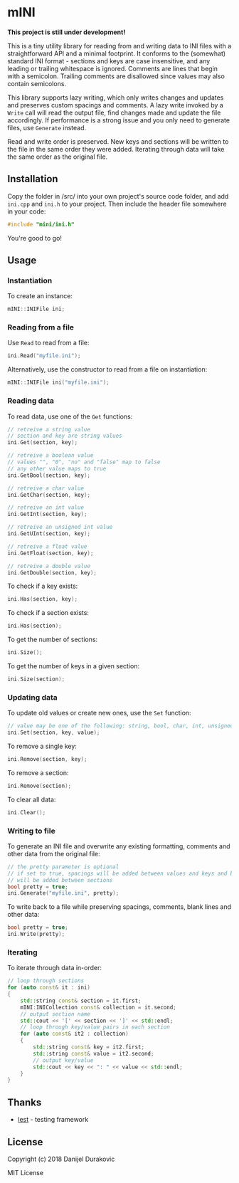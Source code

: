 # mINI

**This project is still under development!**

This is a tiny utility library for reading from and writing data to INI files with a straightforward API and a minimal footprint. It conforms to the (somewhat) standard INI format - sections and keys are case insensitive, and any leading or trailing whitespace is ignored. Comments are lines that begin with a semicolon. Trailing comments are disallowed since values may also contain semicolons.

This library supports lazy writing, which only writes changes and updates and preserves custom spacings and comments. A lazy write invoked by a `Write` call will read the output file, find changes made and update the file accordingly. If performance is a strong issue and you only need to generate files, use `Generate` instead.

Read and write order is preserved. New keys and sections will be written to the file in the same order they were added. Iterating through data will take the same order as the original file.

## Installation

Copy the folder in /src/ into your own project's source code folder, and add `ini.cpp` and `ini.h` to your project. Then include the header file somewhere in your code:
```C++
#include "mini/ini.h"
```

You're good to go!

## Usage

### Instantiation

To create an instance:
```C++
mINI::INIFile ini;
```

### Reading from a file

Use `Read` to read from a file:
```C++
ini.Read("myfile.ini");
```

Alternatively, use the constructor to read from a file on instantiation:
```C++
mINI::INIFile ini("myfile.ini");
```

### Reading data

To read data, use one of the `Get` functions:
```C++
// retreive a string value
// section and key are string values
ini.Get(section, key);

// retreive a boolean value
// values "", "0", "no" and "false" map to false
// any other value maps to true
ini.GetBool(section, key);

// retreive a char value
ini.GetChar(section, key);

// retreive an int value
ini.GetInt(section, key);

// retreive an unsigned int value
ini.GetUInt(section, key);

// retreive a float value
ini.GetFloat(section, key);

// retreive a double value
ini.GetDouble(section, key);
```

To check if a key exists:
```C++
ini.Has(section, key);
```

To check if a section exists:
```C++
ini.Has(section);
```

To get the number of sections:
```C++
ini.Size();
```

To get the number of keys in a given section:
```C++
ini.Size(section);
```

### Updating data

To update old values or create new ones, use the `Set` function:
```C++
// value may be one of the following: string, bool, char, int, unsigned int, float, double
ini.Set(section, key, value);
```

To remove a single key:
```C++
ini.Remove(section, key);
```

To remove a section:
```C++
ini.Remove(section);
```

To clear all data:
```C++
ini.Clear();
```

### Writing to file

To generate an INI file and overwrite any existing formatting, comments and other data from the original file:
```C++
// the pretty parameter is optional
// if set to true, spacings will be added between values and keys and blank lines
// will be added between sections
bool pretty = true;
ini.Generate("myfile.ini", pretty);
```

To write back to a file while preserving spacings, comments, blank lines and other data:
```C++
bool pretty = true;
ini.Write(pretty);
```

### Iterating

To iterate through data in-order:
```C++
// loop through sections
for (auto const& it : ini)
{
	std::string const& section = it.first;
	mINI:INICollection const& collection = it.second;
	// output section name
	std::cout << '[' << section << ']' << std::endl;
	// loop through key/value pairs in each section
	for (auto const& it2 : collection)
	{
		std::string const& key = it2.first;
		std::string const& value = it2.second;
		// output key/value
		std::cout << key << ": " << value << std::endl;
	}
}
```

## Thanks

- [lest](https://github.com/martinmoene/lest) - testing framework

## License

Copyright (c) 2018 Danijel Durakovic

MIT License